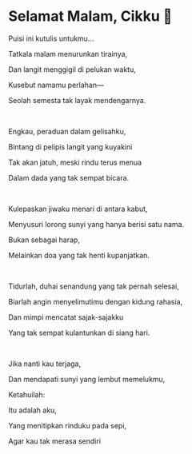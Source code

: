 <html>
<body>
    <h1>Selamat Malam, Cikku 🌙</h1>
    <p>Puisi ini kutulis untukmu...</p>
</body>
</html>
    <p>Tatkala malam menurunkan tirainya,</p>
    <p>Dan langit menggigil di pelukan waktu,</p>
    <p>Kusebut namamu perlahan—</p>
    <p>Seolah semesta tak layak mendengarnya.</p>
    <br>
    <p>Engkau, peraduan dalam gelisahku,</p>
    <p>Bintang di pelipis langit yang kuyakini</p>
    <p>Tak akan jatuh, meski rindu terus menua</p>
    <p>Dalam dada yang tak sempat bicara.</p>
    <br>
    <p>Kulepaskan jiwaku menari di antara kabut,</p>
    <p>Menyusuri lorong sunyi yang hanya berisi satu nama.</p>
    <p>Bukan sebagai harap,</p>
    <p>Melainkan doa yang tak henti kupanjatkan.</p>
    <br>
    <p>Tidurlah, duhai senandung yang tak pernah selesai,</p>
    <p>Biarlah angin menyelimutimu dengan kidung rahasia,</p>
    <p>Dan mimpi mencatat sajak-sajakku</p>
    <p>Yang tak sempat kulantunkan di siang hari.</p>
    <br>
    <p>Jika nanti kau terjaga,</p>
    <p>Dan mendapati sunyi yang lembut memelukmu,</p>
    <p>Ketahuilah:</p>
    <p>Itu adalah aku,</p>
    <p>Yang menitipkan rinduku pada sepi,</p>
    <p>Agar kau tak merasa sendiri</p>
</body>
</html>
